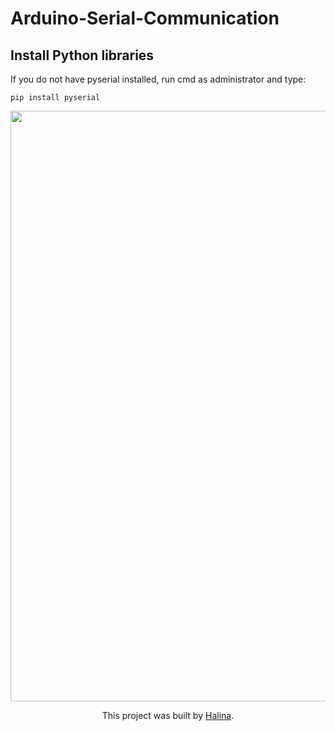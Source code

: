 # Arduino-Serial-Communication
## Install Python libraries
If you do not have pyserial installed, run cmd as administrator and type:
```
pip install pyserial
```
<div style="text-align:center"><img src="https://user-images.githubusercontent.com/65724763/118090678-20ccf200-b3ca-11eb-8a9d-3e5ede9c0b41.png" width="795" height="945" />

This project was built by [Halina](https://www.youtube.com/channel/UCG0h6r6T1joRASO29JV9qMQ).
